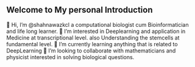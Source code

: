 ## Welcome to My personal Introduction

👋 Hi, I’m @shahnawazkcl a computational biologist cum Bioinformatician and life long learner.
👀 I’m interested in Deeplearning and application in Medicine at transcriptional level. also Understanding the stemcells at fundamental level.
🌱 I’m currently learning anything that is related to DeepLearning
💞️ I’m looking to collaborate with mathematicians and physicist interested in solving biological questions.
